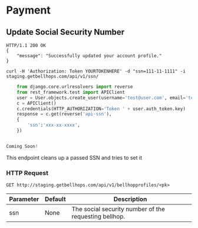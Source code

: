 # Payment

## Update Social Security Number

```http
HTTP/1.1 200 OK
{
    "message": "Successfully updated your account profile."
}
```

```shell
curl -H 'Authorization: Token YOURTOKENHERE' -d "ssn=111-11-1111" -i staging.getbellhops.com/api/v1/ssn/
```

```python
    from django.core.urlresolvers import reverse
    from rest_framework.test import APIClient
    user = User.objects.create_user(username='test@user.com', email='test@user.com', password='password')
    c = APIClient()
    c.credentials(HTTP_AUTHORIZATION='Token ' + user.auth_token.key)
    response = c.get(reverse('api-ssn'),
    {
        'ssn':'xxx-xx-xxxx',
    })
```

```objective_c

```

```java
Coming Soon!
```

This endpoint cleans up a passed SSN and tries to set it 

### HTTP Request
`GET http://staging.getbellhops.com/api/v1/bellhopprofiles/<pk>`

Parameter | Default | Description
--------- | ------- | -----------
ssn | None | The social security number of the requesting bellhop.